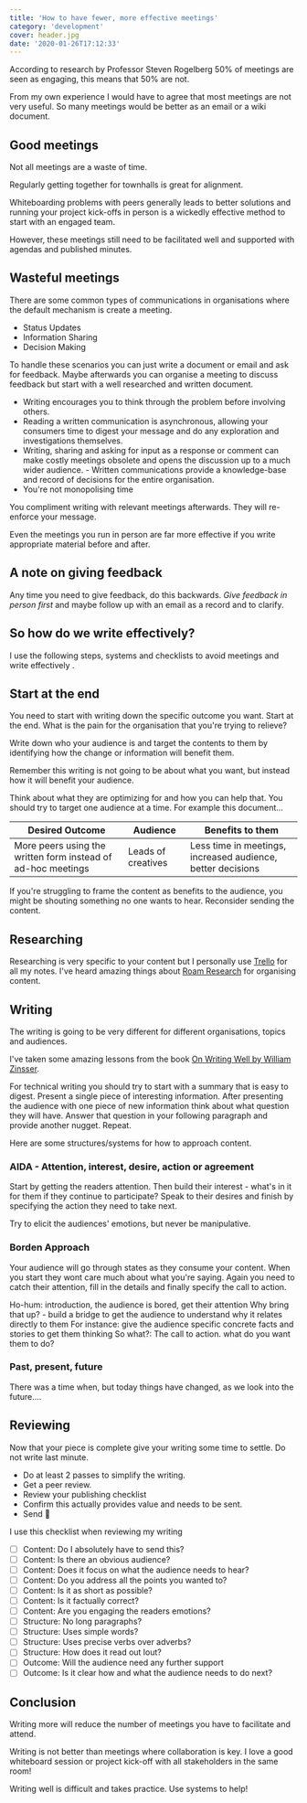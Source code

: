 ```yaml
---
title: 'How to have fewer, more effective meetings'
category: 'development'
cover: header.jpg
date: '2020-01-26T17:12:33'
---
```


According to research by Professor Steven Rogelberg 50% of meetings are seen as engaging, this means that 50% are not.

From my own experience I would have to agree that most meetings are not very useful. So many meetings would be better as an email or a wiki document.

<!-- end excerpt -->

## Good meetings

Not all meetings are a waste of time.

Regularly getting together for townhalls is great for alignment.

Whiteboarding problems with peers generally leads to better solutions and running your project kick-offs in person is a wickedly effective method to start with an engaged team.

However, these meetings still need to be facilitated well and supported with agendas and published minutes.

## Wasteful meetings

There are some common types of communications in organisations where the default mechanism is create a meeting.

- Status Updates
- Information Sharing
- Decision Making

To handle these scenarios you can just write a document or email and ask for feedback. Maybe afterwards you can organise a meeting to discuss feedback but start with a well researched and written document.

- Writing encourages you to think through the problem before involving others.
- Reading a written communication is asynchronous, allowing your consumers time to digest your message and do any exploration and investigations themselves.
- Writing, sharing and asking for input as a response or comment can make costly meetings obsolete and opens the discussion up to a much wider audience. - Written communications provide a knowledge-base and record of decisions for the entire organisation.
- You're not monopolising time

You compliment writing with relevant meetings afterwards. They will re-enforce your message.

Even the meetings you run in person are far more effective if you write appropriate material before and after.

## A note on giving feedback

Any time you need to give feedback, do this backwards. _Give feedback in person first_ and maybe follow up with an email as a record and to clarify.

## So how do we write effectively?

I use the following steps, systems and checklists to avoid meetings and write effectively .

## Start at the end

You need to start with writing down the specific outcome you want. Start at the end. What is the pain for the organisation that you're trying to relieve?

Write down who your audience is and target the contents to them by identifying how the change or information will benefit them.

Remember this writing is not going to be about what you want, but instead how it will benefit your audience.

Think about what they are optimizing for and how you can help that. You should try to target one audience at a time. For example this document...

| Desired Outcome                                              | Audience           | Benefits to them                                            |
| ------------------------------------------------------------ | ------------------ | ----------------------------------------------------------- |
| More peers using the written form instead of ad-hoc meetings | Leads of creatives | Less time in meetings, increased audience, better decisions |

If you're struggling to frame the content as benefits to the audience, you might be shouting something no one wants to hear. Reconsider sending the content.

## Researching

Researching is very specific to your content but I personally use [Trello](https://trello.com/) for all my notes. I've heard amazing things about [Roam Research](https://roamresearch.com/) for organising content.

## Writing

The writing is going to be very different for different organisations, topics and audiences.

I've taken some amazing lessons from the book [On Writing Well by William Zinsser](https://www.amazon.com/Writing-Well-Classic-Guide-Nonfiction/dp/0060891548).

For technical writing you should try to start with a summary that is easy to digest. Present a single piece of interesting information. After presenting the audience with one piece of new information think about what question they will have. Answer that question in your following paragraph and provide another nugget. Repeat.

Here are some structures/systems for how to approach content.

### AIDA - Attention, interest, desire, action or agreement

Start by getting the readers attention. Then build their interest - what's in it for them if they continue to participate? Speak to their desires and finish by specifying the action they need to take next.

Try to elicit the audiences' emotions, but never be manipulative.

### Borden Approach

Your audience will go through states as they consume your content. When you start they wont care much about what you're saying. Again you need to catch their attention, fill in the details and finally specify the call to action.

Ho-hum: introduction, the audience is bored, get their attention
Why bring that up? - build a bridge to get the audience to understand why it relates directly to them
For instance: give the audience specific concrete facts and stories to get them thinking
So what?: The call to action. what do you want them to do?

### Past, present, future

There was a time when, but today things have changed, as we look into the future....

## Reviewing

Now that your piece is complete give your writing some time to settle. Do not write last minute.

- Do at least 2 passes to simplify the writing.
- Get a peer review.
- Review your publishing checklist
- Confirm this actually provides value and needs to be sent.
- Send 🚀

I use this checklist when reviewing my writing

- [ ] Content: Do I absolutely have to send this?
- [ ] Content: Is there an obvious audience?
- [ ] Content: Does it focus on what the audience needs to hear?
- [ ] Content: Do you address all the points you wanted to?
- [ ] Content: Is it as short as possible?
- [ ] Content: Is it factually correct?
- [ ] Content: Are you engaging the readers emotions?
- [ ] Structure: No long paragraphs?
- [ ] Structure: Uses simple words?
- [ ] Structure: Uses precise verbs over adverbs?
- [ ] Structure: How does it read out lout?
- [ ] Outcome: Will the audience need any further support
- [ ] Outcome: Is it clear how and what the audience needs to do next?

## Conclusion

Writing more will reduce the number of meetings you have to facilitate and attend.

Writing is not better than meetings where collaboration is key. I love a good whiteboard session or project kick-off with all stakeholders in the same room!

Writing well is difficult and takes practice. Use systems to help!
